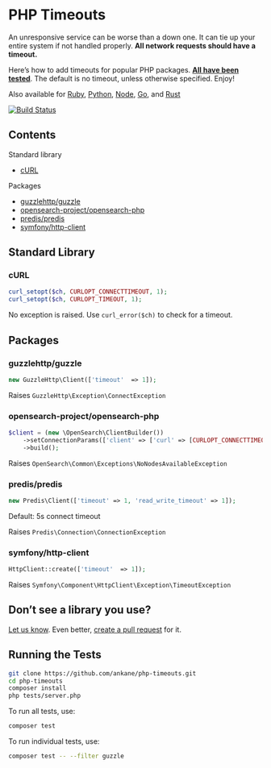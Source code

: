 # PHP Timeouts

An unresponsive service can be worse than a down one. It can tie up your entire system if not handled properly. **All network requests should have a timeout.**

Here’s how to add timeouts for popular PHP packages. **[All have been tested](tests)**. The default is no timeout, unless otherwise specified. Enjoy!

Also available for [Ruby](https://github.com/ankane/the-ultimate-guide-to-ruby-timeouts), [Python](https://github.com/ankane/python-timeouts), [Node](https://github.com/ankane/node-timeouts), [Go](https://github.com/ankane/go-timeouts), and [Rust](https://github.com/ankane/rust-timeouts)

[![Build Status](https://github.com/ankane/php-timeouts/actions/workflows/build.yml/badge.svg)](https://github.com/ankane/php-timeouts/actions)

## Contents

Standard library

- [cURL](#curl)

Packages

- [guzzlehttp/guzzle](#guzzlehttpguzzle)
- [opensearch-project/opensearch-php](#opensearch-projectopensearch-php)
- [predis/predis](#predispredis)
- [symfony/http-client](#symfonyhttp-client)

## Standard Library

### cURL

```php
curl_setopt($ch, CURLOPT_CONNECTTIMEOUT, 1);
curl_setopt($ch, CURLOPT_TIMEOUT, 1);
```

No exception is raised. Use `curl_error($ch)` to check for a timeout.

## Packages

### guzzlehttp/guzzle

```php
new GuzzleHttp\Client(['timeout'  => 1]);
```

Raises `GuzzleHttp\Exception\ConnectException`

### opensearch-project/opensearch-php

```php
$client = (new \OpenSearch\ClientBuilder())
    ->setConnectionParams(['client' => ['curl' => [CURLOPT_CONNECTTIMEOUT => 1, CURLOPT_TIMEOUT => 1]]])
    ->build();
```

Raises `OpenSearch\Common\Exceptions\NoNodesAvailableException`

### predis/predis

```php
new Predis\Client(['timeout' => 1, 'read_write_timeout' => 1]);
```

Default: 5s connect timeout

Raises `Predis\Connection\ConnectionException`

### symfony/http-client

```php
HttpClient::create(['timeout'  => 1]);
```

Raises `Symfony\Component\HttpClient\Exception\TimeoutException`

## Don’t see a library you use?

[Let us know](https://github.com/ankane/php-timeouts/issues/new). Even better, [create a pull request](https://github.com/ankane/php-timeouts/pulls) for it.

## Running the Tests

```sh
git clone https://github.com/ankane/php-timeouts.git
cd php-timeouts
composer install
php tests/server.php
```

To run all tests, use:

```sh
composer test
```

To run individual tests, use:

```sh
composer test -- --filter guzzle
```
